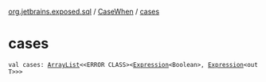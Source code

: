 [org.jetbrains.exposed.sql](../index.md) / [CaseWhen](index.md) / [cases](.)

# cases

`val cases: `[`ArrayList`](http://docs.oracle.com/javase/6/docs/api/java/util/ArrayList.html)`<<ERROR CLASS><`[`Expression`](../-expression/index.md)`<Boolean>, `[`Expression`](../-expression/index.md)`<out T>>>`